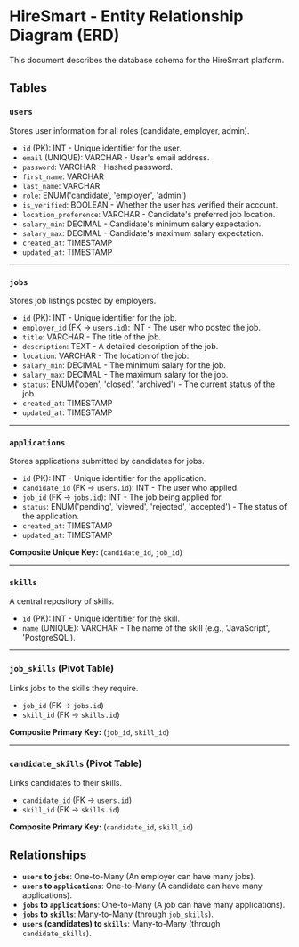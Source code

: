 # HireSmart - Entity Relationship Diagram (ERD)

This document describes the database schema for the HireSmart platform.

## Tables

### `users`

Stores user information for all roles (candidate, employer, admin).

-   `id` (PK): INT - Unique identifier for the user.
-   `email` (UNIQUE): VARCHAR - User's email address.
-   `password`: VARCHAR - Hashed password.
-   `first_name`: VARCHAR
-   `last_name`: VARCHAR
-   `role`: ENUM('candidate', 'employer', 'admin')
-   `is_verified`: BOOLEAN - Whether the user has verified their account.
-   `location_preference`: VARCHAR - Candidate's preferred job location.
-   `salary_min`: DECIMAL - Candidate's minimum salary expectation.
-   `salary_max`: DECIMAL - Candidate's maximum salary expectation.
-   `created_at`: TIMESTAMP
-   `updated_at`: TIMESTAMP

---

### `jobs`

Stores job listings posted by employers.

-   `id` (PK): INT - Unique identifier for the job.
-   `employer_id` (FK -> `users.id`): INT - The user who posted the job.
-   `title`: VARCHAR - The title of the job.
-   `description`: TEXT - A detailed description of the job.
-   `location`: VARCHAR - The location of the job.
-   `salary_min`: DECIMAL - The minimum salary for the job.
-   `salary_max`: DECIMAL - The maximum salary for the job.
-   `status`: ENUM('open', 'closed', 'archived') - The current status of the job.
-   `created_at`: TIMESTAMP
-   `updated_at`: TIMESTAMP

---

### `applications`

Stores applications submitted by candidates for jobs.

-   `id` (PK): INT - Unique identifier for the application.
-   `candidate_id` (FK -> `users.id`): INT - The user who applied.
-   `job_id` (FK -> `jobs.id`): INT - The job being applied for.
-   `status`: ENUM('pending', 'viewed', 'rejected', 'accepted') - The status of the application.
-   `created_at`: TIMESTAMP
-   `updated_at`: TIMESTAMP

**Composite Unique Key:** (`candidate_id`, `job_id`)

---

### `skills`

A central repository of skills.

-   `id` (PK): INT - Unique identifier for the skill.
-   `name` (UNIQUE): VARCHAR - The name of the skill (e.g., 'JavaScript', 'PostgreSQL').

---

### `job_skills` (Pivot Table)

Links jobs to the skills they require.

-   `job_id` (FK -> `jobs.id`)
-   `skill_id` (FK -> `skills.id`)

**Composite Primary Key:** (`job_id`, `skill_id`)

---

### `candidate_skills` (Pivot Table)

Links candidates to their skills.

-   `candidate_id` (FK -> `users.id`)
-   `skill_id` (FK -> `skills.id`)

**Composite Primary Key:** (`candidate_id`, `skill_id`)

## Relationships

-   **`users` to `jobs`**: One-to-Many (An employer can have many jobs).
-   **`users` to `applications`**: One-to-Many (A candidate can have many applications).
-   **`jobs` to `applications`**: One-to-Many (A job can have many applications).
-   **`jobs` to `skills`**: Many-to-Many (through `job_skills`).
-   **`users` (candidates) to `skills`**: Many-to-Many (through `candidate_skills`).
